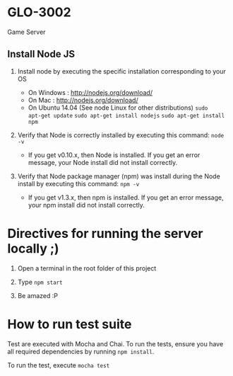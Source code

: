 # GLO-3002
Game Server

## Install Node JS
1. Install node by executing the specific installation corresponding to your OS

    * On Windows : http://nodejs.org/download/
    * On Mac : http://nodejs.org/download/
    * On Ubuntu 14.04 (See node Linux for other distributions)
        <code>sudo apt-get update</code>
        <code>sudo apt-get install nodejs</code>
        <code>sudo apt-get install npm</code>

2. Verify that Node is correctly installed by executing this command:
    <code>node -v</code>
    * If you get v0.10.x, then Node is installed. If you get an error message, your Node install did not install correctly.

3. Verify that Node package manager (npm) was install during the Node install by executing this command:
    <code>npm -v</code>
    * If you get v1.3.x, then npm is installed. If you get an error message, your npm install did not install correctly.


# Directives for running the server locally ;)

1. Open a terminal in the root folder of this project

2. Type <code>npm start</code>

3. Be amazed :P

# How to run test suite

Test are executed with Mocha and Chai. To run the tests, ensure you have all required dependencies by running <code>npm install</code>.

To run the test, execute <code>mocha test</code>
